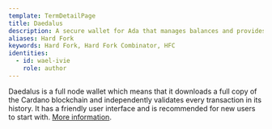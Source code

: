 ```yaml
---
template: TermDetailPage
title: Daedalus
description: A secure wallet for Ada that manages balances and provides the ability to send and receive payments.
aliases: Hard Fork
keywords: Hard Fork, Hard Fork Combinator, HFC
identities:
  - id: wael-ivie
    role: author
---
```


Daedalus is a full node wallet which means that it downloads a full copy of the Cardano blockchain and independently validates every transaction in its history. It has a friendly user interface and is recommended for new users to start with. [More information](https://daedaluswallet.io/).
